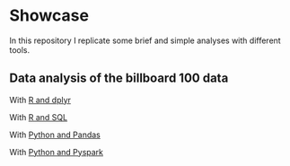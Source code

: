 # Showcase

In this repository I replicate some brief and simple analyses with different tools.

## Data analysis of the billboard 100 data

With [R and dplyr](billb100_R_dplyr.Rmd)

With [R and SQL](billb100_R_SQL.Rmd)

With [Python and Pandas](billb100_Python_Pandas.ipnyb)

With [Python and Pyspark](billb100_Python_Pyspark.ipnyb)
